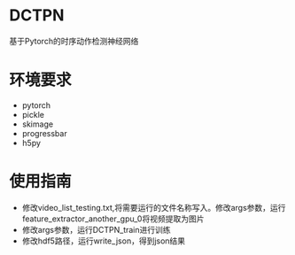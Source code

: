 # DCTPN

基于Pytorch的时序动作检测神经网络

# 环境要求

  - pytorch
  - pickle
  - skimage
  - progressbar
  - h5py

# 使用指南
  - 修改video_list_testing.txt,将需要运行的文件名称写入。修改args参数，运行feature_extractor_another_gpu_0将视频提取为图片
  - 修改args参数，运行DCTPN_train进行训练
  - 修改hdf5路径，运行write_json，得到json结果
